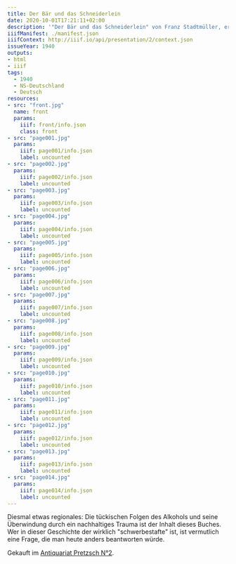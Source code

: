 ```yaml
---
title: Der Bär und das Schneiderlein
date: 2020-10-01T17:21:11+02:00
description: '"Der Bär und das Schneiderlein" von Franz Stadtmüller, erschienen ca. 1940 bei Grosse, Göttingen. <a class="worldcat" href="http://www.worldcat.org/oclc/930916903">&nbsp;</a>'
iiifManifest: ./manifest.json
iiifContext: http://iiif.io/api/presentation/2/context.json
issueYear: 1940
outputs:
- html
- iiif 
tags:
  - 1940
  - NS-Deutschland
  - Deutsch
resources:
- src: "front.jpg"
  name: front
  params:
    iiif: front/info.json
    class: front
- src: "page001.jpg"
  params:
    iiif: page001/info.json
    label: uncounted
- src: "page002.jpg"
  params:
    iiif: page002/info.json
    label: uncounted
- src: "page003.jpg"
  params:
    iiif: page003/info.json
    label: uncounted
- src: "page004.jpg"
  params:
    iiif: page004/info.json
    label: uncounted
- src: "page005.jpg"
  params:
    iiif: page005/info.json
    label: uncounted
- src: "page006.jpg"
  params:
    iiif: page006/info.json
    label: uncounted
- src: "page007.jpg"
  params:
    iiif: page007/info.json
    label: uncounted
- src: "page008.jpg"
  params:
    iiif: page008/info.json
    label: uncounted
- src: "page009.jpg"
  params:
    iiif: page009/info.json
    label: uncounted
- src: "page010.jpg"
  params:
    iiif: page010/info.json
    label: uncounted
- src: "page011.jpg"
  params:
    iiif: page011/info.json
    label: uncounted
- src: "page012.jpg"
  params:
    iiif: page012/info.json
    label: uncounted
- src: "page013.jpg"
  params:
    iiif: page013/info.json
    label: uncounted
- src: "page014.jpg"
  params:
    iiif: page014/info.json
    label: uncounted
---
```

Diesmal etwas regionales: <!--more-->
Die tückischen Folgen des Alkohols und seine Überwindung durch ein nachhaltiges Trauma ist der Inhalt dieses Buches. Wer in dieser Geschichte der wirklich "schwerbestafte" ist, ist vermutlich eine Frage, die man heute anders beantworten würde.

<div class="source">Gekauft im <a href="https://antiquariat-pretzsch.de/">Antiquariat Pretzsch N°2</a>.</div>
